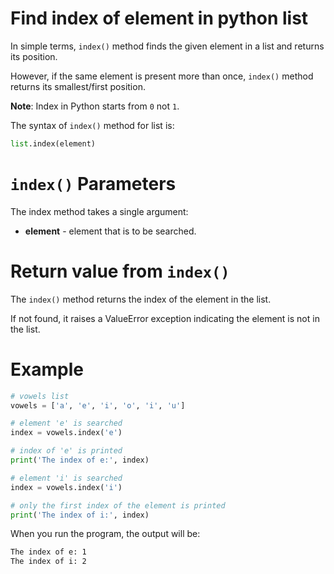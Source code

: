 # Find index of element in python list

In simple terms, `index()` method finds the given element in a list and returns its position.

However, if the same element is present more than once, `index()` method returns its smallest/first position.

**Note**: Index in Python starts from `0` not `1`.

The syntax of `index()` method for list is:

```python
list.index(element)
```

# `index()` Parameters

The index method takes a single argument:
* **element** - element that is to be searched.

# Return value from `index()`

The `index()` method returns the index of the element in the list.

If not found, it raises a ValueError exception indicating the element is not in the list.

# Example

```python
# vowels list
vowels = ['a', 'e', 'i', 'o', 'i', 'u']

# element 'e' is searched
index = vowels.index('e')

# index of 'e' is printed
print('The index of e:', index)

# element 'i' is searched
index = vowels.index('i')

# only the first index of the element is printed
print('The index of i:', index)
```

When you run the program, the output will be:

```bash
The index of e: 1
The index of i: 2
```